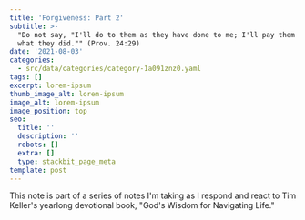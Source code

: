 ```yaml
---
title: 'Forgiveness: Part 2'
subtitle: >-
  "Do not say, "I'll do to them as they have done to me; I'll pay them back for
  what they did."" (Prov. 24:29)
date: '2021-08-03'
categories:
  - src/data/categories/category-1a091znz0.yaml
tags: []
excerpt: lorem-ipsum
thumb_image_alt: lorem-ipsum
image_alt: lorem-ipsum
image_position: top
seo:
  title: ''
  description: ''
  robots: []
  extra: []
  type: stackbit_page_meta
template: post
---
```

This note is part of a series of notes I'm taking as I respond and react to Tim Keller's yearlong devotional book, "God's Wisdom for Navigating Life."
